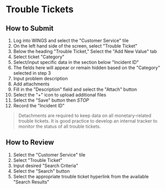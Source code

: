 # Trouble Tickets  

## How to Submit
1. Log into WINGS and select the "Customer Service" tile
2. On the left hand side of the screen, select "Trouble Ticket"
2. Below the heading "Trouble Ticket," Select the "Add New Value" tab
3. Select ticket "Category"
4. Select/input specific data in the section below "Incident ID"
5. The fields here will appear or remain hidden based on the "Category"  selected in step 3
6. Input problem description
7. Add attachments
8. Fill in the "Description" field and select the "Attach" button
9. Select the "+" icon to upload additional files
10. Select the "Save" button then _STOP_
11. Record the "Incident ID"

>Detachments are required to keep data on all monetary-related trouble tickets.
>It is good practice to develop an internal tracker to monitor the status of  all trouble tickets.

## How to Review
1. Select the "Customer Service" tile
2. Select "Trouble Ticket" 
3. Input desired "Search Criteria"  
4. Select the "Search" button
5. Select the appropriate trouble ticket hyperlink from the available "Search Results"

